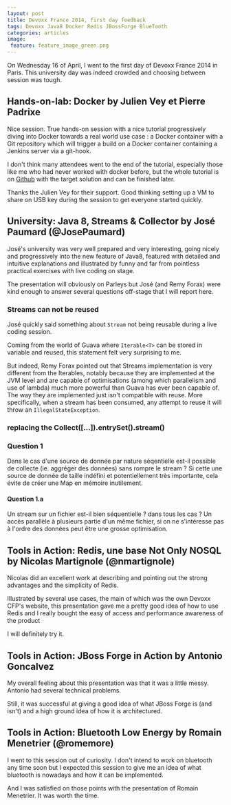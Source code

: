 ```yaml
---
layout: post
title: Devoxx France 2014, first day feedback
tags: Devoxx Java8 Docker Redis JBossForge BlueTooth
categories: articles
image:
 feature: feature_image_green.png
---
```


On Wednesday 16 of April, I went to the first day of Devoxx France 2014 in Paris. This university day was indeed crowded and choosing between session
was tough.


## Hands-on-lab: Docker by Julien Vey et Pierre Padrixe

Nice session. True hands-on session with a nice tutorial progressively diving into Docker towards a real world use case : a Docker container with a Git
repository which will trigger a build on a Docker container containing a Jenkins server via a git-hook.

I don't think many attendees went to the end of the tutorial, especially those like me who had never worked with docker before, but the whole tutorial
is on [Github](git@github.com:julienvey/docker-hands-on.git) with the target solution and can be finished later.

Thanks the Julien Vey for their support. Good thinking setting up a VM to share on USB key during the session to get everyone started quickly.

## University: Java 8, Streams & Collector by José Paumard (@JosePaumard)

José's university was very well prepared and very interesting, going nicely and progressively into the new feature of Java8, featured with detailed
and intuitive explanations and illustrated by funny and far from pointless practical exercises with live coding on stage.

The presentation will obviously on Parleys but José (and Remy Forax) were kind enough to answer several questions off-stage that I will report here.

### Streams can not be reused

José quickly said something about `Stream` not being reusable during a live coding session.

Coming from the world of Guava where `Iterable<T>` can be stored in variable and reused, this statement felt very surprising to me.

But indeed, Remy Forax pointed out that Streams implementation is very different from the Iterables, notably because they are implemented at the
JVM level and are capable of optimisations (among which parallelism and use of lambda) much more powerful than Guava has ever been capable of.
The way they are implemented just isn't compatible with reuse. More specifically, when a stream has been consumed, any attempt to reuse it will
throw an `IllegalStateException`.

### replacing the Collect([...]).entrySet().stream()

### Question 1

Dans le cas d'une source de donnée par nature séqentielle est-il possible de collecte (ie. aggréger des données) sans rompre le stream ?
Si cette une source de donnée de taille indéfini et potentiellement très importante, cela évite de créer une Map en mémoire inutilement.

#### Question 1.a

Un stream sur un fichier est-il bien séquentielle ? dans tous les cas ? Un accès parallèle à plusieurs partie d'un même fichier,
si on ne s'intéresse pas à l'ordre des données peut être une grosse optimisation.

## Tools in Action: Redis, une base Not Only NOSQL by Nicolas Martignole (@nmartignole)

Nicolas did an excellent work at describing and pointing out the strong advantages and the simplicity of Redis.

Illustrated by several use cases, the main of which was the own Devoxx CFP's website, this presentation gave me a pretty good idea of how to
use Redis and I really bought the easy of access and performance awareness of the product

I will definitely try it.

## Tools in Action: JBoss Forge in Action by Antonio Goncalvez

My overall feeling about this presentation was that it was a little messy. Antonio had several technical problems.

Still, it was successful at giving a good idea of what JBoss Forge is (and isn't) and a high ground idea of how it is architectured.

## Tools in Action: Bluetooth Low Energy by Romain Menetrier (@romemore)

I went to this session out of curiosity.
I don't intend to work on bluetooth any time soon but I expected this session to give me an idea of what bluetooth is nowadays and how it can be
implemented.

And I was satisfied on those points with the presentation of Romain Menetrier. It was worth the time.


